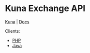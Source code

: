 
# Kuna Exchange API

[Kuna](http://kuna.io) | [Docs](https://kuna.io/documents/api)

Clients:
* [PHP](https://github.com/reilag/kuna-api-php)
* [Java](https://github.com/vladmelnyk/kuna-api-java)